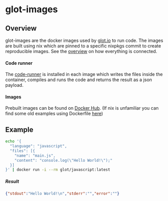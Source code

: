 # glot-images


## Overview
glot-images are the docker images used by [glot.io](https://glot.io) to run code.
The images are built using nix which are pinned to a specific nixpkgs commit to create reproducible images.
See the [overview](https://github.com/glotcode/glot) on how everything is connected.

#### Code runner
The [code-runner](https://github.com/glotcode/code-runner) is installed in each image which writes the files inside the container, compiles and runs the code and returns the result as a json payload.

#### Images
Prebuilt images can be found on [Docker Hub](https://hub.docker.com/u/glot).
(If nix is unfamiliar you can find some old examples using Dockerfile [here](https://github.com/prasmussen/glot-containers))


## Example

```bash
echo '{
  "language": "javascript",
  "files": [{
    "name": "main.js",
    "content": "console.log(\"Hello World!\");"
  }]
}' | docker run -i --rm glot/javascript:latest
```

##### Result
```json
{"stdout":"Hello World!\n","stderr":"","error":""}
```
